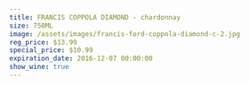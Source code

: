```yaml
---
title: FRANCIS COPPOLA DIAMOND - chardonnay
size: 750ML
image: /assets/images/francis-ford-coppola-diamond-c-2.jpg
reg_price: $13.99
special_price: $10.99
expiration_date: 2016-12-07 00:00:00
show_wine: true
---
```



